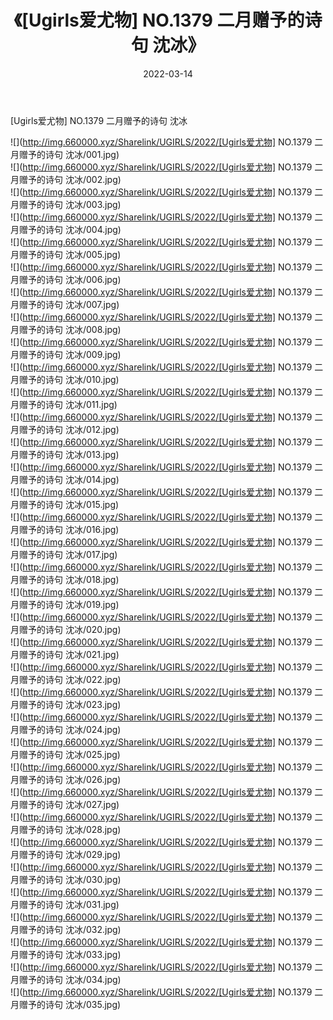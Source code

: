 ﻿---
layout: post
title:  《[Ugirls爱尤物] NO.1379 二月赠予的诗句 沈冰》
date:   2022-03-14
img: http://img.660000.xyz/Sharelink/UGIRLS/2022/[Ugirls爱尤物] NO.1379 二月赠予的诗句 沈冰/000.jpg
categories: [美女, 清纯, 唯美]
---

[Ugirls爱尤物] NO.1379 二月赠予的诗句 沈冰

 ![](http://img.660000.xyz/Sharelink/UGIRLS/2022/[Ugirls爱尤物] NO.1379 二月赠予的诗句 沈冰/001.jpg) <br>![](http://img.660000.xyz/Sharelink/UGIRLS/2022/[Ugirls爱尤物] NO.1379 二月赠予的诗句 沈冰/002.jpg) <br>![](http://img.660000.xyz/Sharelink/UGIRLS/2022/[Ugirls爱尤物] NO.1379 二月赠予的诗句 沈冰/003.jpg) <br>![](http://img.660000.xyz/Sharelink/UGIRLS/2022/[Ugirls爱尤物] NO.1379 二月赠予的诗句 沈冰/004.jpg) <br>![](http://img.660000.xyz/Sharelink/UGIRLS/2022/[Ugirls爱尤物] NO.1379 二月赠予的诗句 沈冰/005.jpg) <br>![](http://img.660000.xyz/Sharelink/UGIRLS/2022/[Ugirls爱尤物] NO.1379 二月赠予的诗句 沈冰/006.jpg) <br>![](http://img.660000.xyz/Sharelink/UGIRLS/2022/[Ugirls爱尤物] NO.1379 二月赠予的诗句 沈冰/007.jpg) <br>![](http://img.660000.xyz/Sharelink/UGIRLS/2022/[Ugirls爱尤物] NO.1379 二月赠予的诗句 沈冰/008.jpg) <br>![](http://img.660000.xyz/Sharelink/UGIRLS/2022/[Ugirls爱尤物] NO.1379 二月赠予的诗句 沈冰/009.jpg) <br>![](http://img.660000.xyz/Sharelink/UGIRLS/2022/[Ugirls爱尤物] NO.1379 二月赠予的诗句 沈冰/010.jpg) <br>![](http://img.660000.xyz/Sharelink/UGIRLS/2022/[Ugirls爱尤物] NO.1379 二月赠予的诗句 沈冰/011.jpg) <br>![](http://img.660000.xyz/Sharelink/UGIRLS/2022/[Ugirls爱尤物] NO.1379 二月赠予的诗句 沈冰/012.jpg) <br>![](http://img.660000.xyz/Sharelink/UGIRLS/2022/[Ugirls爱尤物] NO.1379 二月赠予的诗句 沈冰/013.jpg) <br>![](http://img.660000.xyz/Sharelink/UGIRLS/2022/[Ugirls爱尤物] NO.1379 二月赠予的诗句 沈冰/014.jpg) <br>![](http://img.660000.xyz/Sharelink/UGIRLS/2022/[Ugirls爱尤物] NO.1379 二月赠予的诗句 沈冰/015.jpg) <br>![](http://img.660000.xyz/Sharelink/UGIRLS/2022/[Ugirls爱尤物] NO.1379 二月赠予的诗句 沈冰/016.jpg) <br>![](http://img.660000.xyz/Sharelink/UGIRLS/2022/[Ugirls爱尤物] NO.1379 二月赠予的诗句 沈冰/017.jpg) <br>![](http://img.660000.xyz/Sharelink/UGIRLS/2022/[Ugirls爱尤物] NO.1379 二月赠予的诗句 沈冰/018.jpg) <br>![](http://img.660000.xyz/Sharelink/UGIRLS/2022/[Ugirls爱尤物] NO.1379 二月赠予的诗句 沈冰/019.jpg) <br>![](http://img.660000.xyz/Sharelink/UGIRLS/2022/[Ugirls爱尤物] NO.1379 二月赠予的诗句 沈冰/020.jpg) <br>![](http://img.660000.xyz/Sharelink/UGIRLS/2022/[Ugirls爱尤物] NO.1379 二月赠予的诗句 沈冰/021.jpg) <br>![](http://img.660000.xyz/Sharelink/UGIRLS/2022/[Ugirls爱尤物] NO.1379 二月赠予的诗句 沈冰/022.jpg) <br>![](http://img.660000.xyz/Sharelink/UGIRLS/2022/[Ugirls爱尤物] NO.1379 二月赠予的诗句 沈冰/023.jpg) <br>![](http://img.660000.xyz/Sharelink/UGIRLS/2022/[Ugirls爱尤物] NO.1379 二月赠予的诗句 沈冰/024.jpg) <br>![](http://img.660000.xyz/Sharelink/UGIRLS/2022/[Ugirls爱尤物] NO.1379 二月赠予的诗句 沈冰/025.jpg) <br>![](http://img.660000.xyz/Sharelink/UGIRLS/2022/[Ugirls爱尤物] NO.1379 二月赠予的诗句 沈冰/026.jpg) <br>![](http://img.660000.xyz/Sharelink/UGIRLS/2022/[Ugirls爱尤物] NO.1379 二月赠予的诗句 沈冰/027.jpg) <br>![](http://img.660000.xyz/Sharelink/UGIRLS/2022/[Ugirls爱尤物] NO.1379 二月赠予的诗句 沈冰/028.jpg) <br>![](http://img.660000.xyz/Sharelink/UGIRLS/2022/[Ugirls爱尤物] NO.1379 二月赠予的诗句 沈冰/029.jpg) <br>![](http://img.660000.xyz/Sharelink/UGIRLS/2022/[Ugirls爱尤物] NO.1379 二月赠予的诗句 沈冰/030.jpg) <br>![](http://img.660000.xyz/Sharelink/UGIRLS/2022/[Ugirls爱尤物] NO.1379 二月赠予的诗句 沈冰/031.jpg) <br>![](http://img.660000.xyz/Sharelink/UGIRLS/2022/[Ugirls爱尤物] NO.1379 二月赠予的诗句 沈冰/032.jpg) <br>![](http://img.660000.xyz/Sharelink/UGIRLS/2022/[Ugirls爱尤物] NO.1379 二月赠予的诗句 沈冰/033.jpg) <br>![](http://img.660000.xyz/Sharelink/UGIRLS/2022/[Ugirls爱尤物] NO.1379 二月赠予的诗句 沈冰/034.jpg) <br>![](http://img.660000.xyz/Sharelink/UGIRLS/2022/[Ugirls爱尤物] NO.1379 二月赠予的诗句 沈冰/035.jpg) <br>